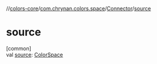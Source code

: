 //[colors-core](../../../index.md)/[com.chrynan.colors.space](../index.md)/[Connector](index.md)/[source](source.md)

# source

[common]\
val [source](source.md): [ColorSpace](../-color-space/index.md)
